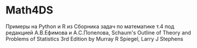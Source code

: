# Math4DS
Примеры на Python и R из Сборника задач по математике т.4 под редакцией А.В.Ефимова и А.С.Попелова,
Schaum's Outline of Theory and Problems of Statistics 3rd Edition by Murray R Spiegel, Larry J Stephens
